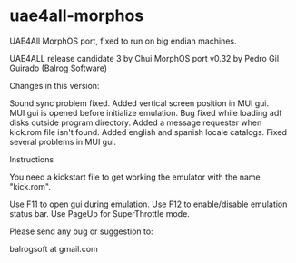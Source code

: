 # uae4all-morphos
UAE4All MorphOS port, fixed to run on big endian machines.


UAE4ALL release candidate 3 by Chui
MorphOS port v0.32 by Pedro Gil Guirado (Balrog Software)

Changes in this version:

Sound sync problem fixed.
Added vertical screen position in MUI gui.
MUI gui is opened before initialize emulation.
Bug fixed while loading adf disks outside program directory.
Added a message requester when kick.rom file isn't found.
Added english and spanish locale catalogs.
Fixed several problems in MUI gui.


Instructions

You need a kickstart file to get working the emulator with
the name "kick.rom".

Use F11 to open gui during emulation.
Use F12 to enable/disable emulation status bar.
Use PageUp for SuperThrottle mode.

Please send any bug or suggestion to:

balrogsoft at gmail.com
